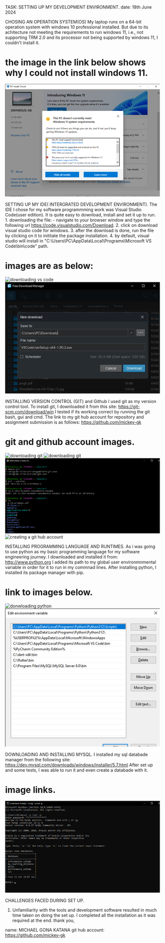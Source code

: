 TASK: SETTING UP MY DEVELOPMENT ENVIRONMENT.            date: 18th June 2024


CHOSING AN OPERATION SYSTEM(OS)
My laptop runs on a 64-bit operation system with windows 10 professional installed. But due to its achitecture not meeting the requirements to run windows 11, i.e., not supporting TRM 2.0 and its processor not being supported by windows 11, I couldn't install it.
# the image in the link below shows why I could not install windows 11.
![Issues with installing windows 11 on my OS](<images/PC Health Check 6_18_2024 6_23_21 PM.png>)


SETTING UP MY IDE( INTERGRATED DEVELOPMENT ENVIRONMENT).
The IDE I chose for my software programmming work was Visual Studio Code(user edition). It is quite easy to download, install and set it up to run.
    1.  downloading the file: - navigate to your browser window and type the following url
        https://code.visualstudio.com/Download.
    2. click on download visual studio code for windows.
    3. after the download is done, run the file by clicking on it to inititate the package installation.
    4. by default, visual studio will install in "C:\Users\PC\AppData\Local\Programs\Microsoft VS Code\bin\code" path.
# images are as below:
![downloading vs code](<images/Download Visual Studio Code - Mac, Linux, Windows and 1 more page - Personal - Microsoft​ Edge 6_20_2024 2_29_49 AM.png>)
![downloading vs code](<images/Free Download Manager 6_20_2024 2_30_26 AM.png>)


INSTALLING VERSION CONTROL (GIT)  and Github
I used git as my version control tool. To install git, I downloaded it from this site:  https://git-scm.com/download/win
I tested if its working correct by running the git bash, gui and cmd.
The link to my git hub account for repository and assignment submission is as follows: https://github.com/mickey-gk 
# git and github account images.
![downloading git](<images/Git - Downloads and 3 more pages - Personal - Microsoft​ Edge 6_20_2024 2_53_04 AM.png>)
![downloading git](<images/Git - Downloads and 3 more pages - Personal - Microsoft​ Edge 6_20_2024 2_53_31 AM.png>)
![checking git](<images/MINGW64__c_Users_PC 6_20_2024 3_02_44 AM.png>)
![creating a git hub account](<images/New split screen and 5 more pages - Personal - Microsoft​ Edge 6_20_2024 3_16_42 AM.png>)


INSTALLING PROGRAMMING LANGUAGE AND RUNTIMES.
As i was going to use python as my basic programming language for my software engineering journey. I downloaded and installed it from:  http://www.python.org
I added its path to my global user environmnmental variable in order for it to run in my commnad lines.
After installing python, I installed its package manager with pip.
# link to images below.
![donwloading python](<images\Welcome to Python.org and 3 more pages - Personal - Microsoft​ Edge 6_20_2024 3_26_40 AM.png>)
![configuring python path/env](<images\Edit environment variable 6_20_2024 3_22_57 AM.png>)


DOWNLOADING AND INSTALLING MYSQL.
I installed my sql databade manager from the following site: https://dev.mysql.com/downloads/windows/installer/5.7.html
After set up and some tests, I was able to run it and even create a databade with it.
# image links.
![running my sql on cmd](<images\Command Prompt - mysql  -u root -p 6_20_2024 3_40_18 AM.png>)

CHALLENGES FACED DURING SET UP.
1. Unfamiliarity with the tools and development software resulted in much time taken on doing the set up. I completed all the installation as it was required at the end.
thank you, 

name: MICHAEL GONA KATANA
git hub account: https://github.com/mickey-gk
